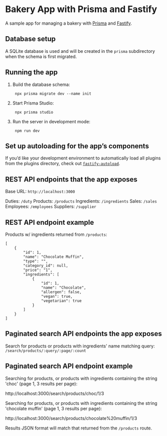 # Bakery App with Prisma and Fastify

A sample app for managing a bakery with [Prisma](https://www.prisma.io)
and [Fastify](https://www.fastify.io).

## Database setup

A SQLite database is used and will be created in the `prisma` subdirectory when the schema is first migrated.

## Running the app

1. Build the database schema:

		npx prisma migrate dev --name init
    
2. Start Prisma Studio:

		npx prisma studio
		
3. Run the server in development mode:

		npm run dev

## Set up autoloading for the app’s components

If you’d like your development environment to automatically load all plugins from the plugins directory, check out [`fastify-autoload`](https://github.com/fastify/fastify-autoload).

## REST API endpoints that the app exposes

Base URL: `http://localhost:3000`

Duties: `/duty`
Products: `/products`
Ingredients: `/ingredients`
Sales: `/sales`
Employees: `/employees`
Suppliers: `/supplier`

## REST API endpoint example

Products w/ ingredients returned from `/products`:

	[
		{
			"id": 1,
			"name": "Chocolate Muffin",
			"type": "",
			"category_id": null,
			"price": "1",
			"ingredients": [
				{
					"id": 1,
					"name": "Chocolate",
					"allergen": false,
					"vegan": true,
					"vegetarian": true
				}
			]
		}
	]

## Paginated search API endpoints the app exposes

Search for products or products with ingredients' name matching query: `/search/products/:query/:page/:count`

## Paginated search API endpoint example

Searching for products, or products with ingredients containing the string 'choc' (page 1, 3 results per page): 

http://localhost:3000/search/products/choc/1/3

Searching for products, or products with ingredients containing the string 'chocolate muffin' (page 1, 3 results per page): 

http://localhost:3000/search/products/chocolate%20muffin/1/3

Results JSON format will match that returned from the `/products` route.